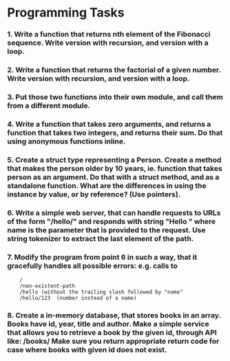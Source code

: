 # Programming Tasks


### 1. Write a function that returns nth element of the Fibonacci sequence. Write version with recursion, and version with a loop.

### 2. Write a function that returns the factorial of a given number. Write version with recursion, and version with a loop. 

### 3. Put those two functions into their own module, and call them from a different module.

### 4. Write a function that takes zero arguments, and returns a function that takes two integers, and returns their sum. Do that using anonymous functions inline.

### 5. Create a struct type representing a Person. Create a method that makes the person older by 10 years, ie. function that takes person as an argument. Do that with a struct method, and as a standalone function. What are the differences in using the instance by value, or by reference? (Use pointers).

### 6. Write a simple web server, that can handle requests to URLs of the form "/hello/" and responds with string "Hello " where name is the parameter that is provided to the request. Use string tokenizer to extract the last element of the path.

### 7. Modify the program from point 6 in such a way, that it gracefully handles all possible errors: e.g. calls to
        /
        /non-existent-path
        /hello (without the trailing slash followed by "name"
        /hello/123  (number instead of a name)


### 8. Create a in-memory database, that stores books in an array. Books have id, year, title and author. Make a simple service that allows you to retrieve a book by the given id, through API like: /books/  Make sure you return appropriate return code for case where books with given id does not exist.
